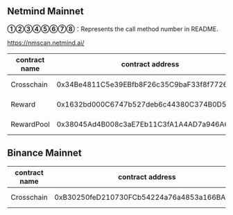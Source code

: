 ## Netmind Mainnet

**①②③④⑤⑥⑦⑧**：Represents the call method number in README.

https://nmscan.netmind.ai/

|contract name|contract address|Proposal ID|Operating Instructions|invoke methods|parameter invocation|
| --- | --- | --- |--- | --- |---|
|  Crosschain  |  0x34Be4811C5e39EBfb8F26c35C9baF33f8f772689 |    | **⑥**Upgrade Contract  | upgrad  |   0xD659e27288871C2e421302e3071b5C70c330731F |
|   Reward  |  0x1632bd000C6747b527deb6c44380C374B0D56c56  |    | **⑥**Upgrade Contract  | upgrad  |   0xBB8E67Ec142748dbc783c13a4029Eaa923285061  |
|   RewardPool  |  0x38045Ad4B008c3aE7Eb11C3fA1A4AD7a946A6b15  |    | **⑥**Upgrade Contract  | upgrad  |   0x20ef0BD2Ceb70F991F21659dBaCA41d44FB79ED2  |


## Binance Mainnet
|contract name|contract address|Proposal ID|Operating Instructions|invoke methods|parameter invocation|
| --- | --- | --- |--- | --- |---|
|  Crosschain  |  0xB30250feD210730FCb54224a76a4853a166BA41C |    | **⑥**Upgrade Contract  | upgrad  |   0xAdf11137BddA9C973cdba417AF16D159B735F357 |
